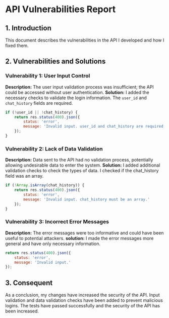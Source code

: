 # API Vulnerabilities Report

## 1. Introduction
This document describes the vulnerabilities in the API I developed and how I fixed them. 

## 2. Vulnerabilities and Solutions

### Vulnerability 1: User Input Control
**Description:** The user input validation process was insufficient; the API could be accessed without user authentication.
**Solution:** I added the necessary checks to validate the login information. The `user_id` and `chat_history` fields are required.
```javascript
if (!user_id || !chat_history) {
    return res.status(400).json({
        status: 'error',
        message: 'Invalid input. user_id and chat_history are required.'
    });
}
```

### Vulnerability 2: Lack of Data Validation
**Description:** Data sent to the API had no validation process, potentially allowing undesirable data to enter the system.
**Solution:** I added additional validation checks to check the types of data. I checked if the chat_history field was an array.
```javascript
if (!Array.isArray(chat_history)) {
    return res.status(400).json({
        status: 'error',
        message: 'Invalid input. chat_history must be an array.'
    });
}
```

### Vulnerability 3: Incorrect Error Messages
**Description:** The error messages were too informative and could have been useful to potential attackers.
**solution:** I made the error messages more general and have only necessary information.
```javascript
return res.status(400).json({
    status: 'error',
    message: 'Invalid input.'
});
```
## 3. Consequent
As a conclusion, my changes have increased the security of the API. 
Input validation and data validation checks have been added to prevent malicious logins. 
The tests have passed successfully and the security of the API has been increased.
